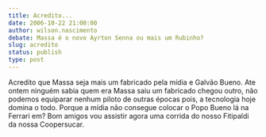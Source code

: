 ```yaml
---
title: Acredito...
date: 2006-10-22 21:00:00
author: wilson.nascimento
debate: Massa é o novo Ayrton Senna ou mais um Rubinho?
slug: acredito
status: publish 
type: post
---
```


Acredito que Massa seja mais um fabricado pela mídia e Galvão Bueno.
Ate ontem ninguém sabia quem era Massa saiu um fabricado chegou outro, não podemos equiparar nenhum piloto de outras épocas pois, a tecnologia hoje domina o todo.
Porque a mídia não consegue colocar o Popo Bueno lá na Ferrari em?
Bom amigos vou assistir agora uma corrida do nosso Fitipaldi da nossa Coopersucar.
